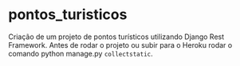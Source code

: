 # pontos_turisticos
Criação de um projeto de pontos turísticos utilizando Django Rest Framework.
Antes de rodar o projeto ou subir para o Heroku rodar o comando python manage.py `collectstatic`.
